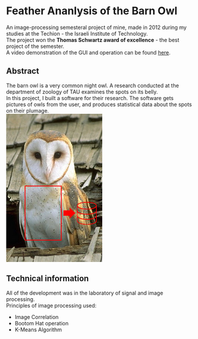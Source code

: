 # Feather Ananlysis of the Barn Owl  
An image-processing semesteral project of mine, made in 2012 during my studies at the Techion - the Israeli Institute of Technology.  
The project won the **Thomas Schwartz award of excellence** - the best project of the semester.  
A video demonstration of the GUI and operation can be found [here](https://www.youtube.com/watch?v=E-JBPmPlk4I).
## Abstract  
The barn owl is a very common night owl. A research conducted at the department of zoology of TAU examines the spots on its belly.  
In this project, I built a software for their research. The software gets pictures of owls from the user, and produces statistical data about the spots on their plumage.  
![Plumage to data](https://github.com/naftali10/Feather-Ananlysis-of-the-Barn-Owl/blob/main/Plumage%20to%20Data.jpg)
## Technical information  
All of the development was in the laboratory of signal and image processing.  
Principles of image processing used:
* Image Correlation
* Bootom Hat operation
* K-Means Algorithm
